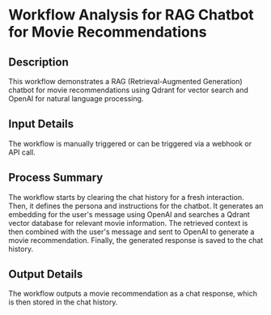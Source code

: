 # Workflow Analysis for RAG Chatbot for Movie Recommendations

## Description
This workflow demonstrates a RAG (Retrieval-Augmented Generation) chatbot for movie recommendations using Qdrant for vector search and OpenAI for natural language processing.

## Input Details
The workflow is manually triggered or can be triggered via a webhook or API call.

## Process Summary
The workflow starts by clearing the chat history for a fresh interaction. Then, it defines the persona and instructions for the chatbot. It generates an embedding for the user's message using OpenAI and searches a Qdrant vector database for relevant movie information. The retrieved context is then combined with the user's message and sent to OpenAI to generate a movie recommendation. Finally, the generated response is saved to the chat history.

## Output Details
The workflow outputs a movie recommendation as a chat response, which is then stored in the chat history.
